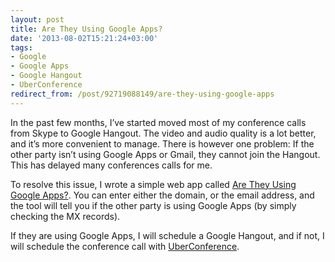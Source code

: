 ```yaml
---
layout: post
title: Are They Using Google Apps?
date: '2013-08-02T15:21:24+03:00'
tags:
- Google
- Google Apps
- Google Hangout
- UberConference
redirect_from: /post/92719088149/are-they-using-google-apps
---
```


In the past few months, I’ve started moved most of my conference calls from Skype to Google Hangout. The video and audio quality is a lot better, and it’s more convenient to manage. There is however one problem: If the other party isn’t using Google Apps or Gmail, they cannot join the Hangout. This has delayed many conferences calls for me.

To resolve this issue, I wrote a simple web app called [Are They Using Google Apps?](http://aretheyusinggoogleapps.lab.vpetersson.com/). You can enter either the domain, or the email address, and the tool will tell you if the other party is using Google Apps (by simply checking the MX records).

If they are using Google Apps, I will schedule a Google Hangout, and if not, I will schedule the conference call with [UberConference](http://www.uberconference.com/).
